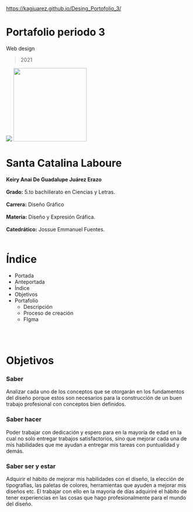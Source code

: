 https://kagjuarez.github.io/Desing_Portofolio_3/
# Portafolio periodo 3

Web design
> 2021

<img src="https://images.unsplash.com/photo-1493612276216-ee3925520721?ixid=MnwxMjA3fDB8MHxwaG90by1wYWdlfHx8fGVufDB8fHx8&ixlib=rb-1.2.1&auto=format&fit=crop&w=400&q=80">
<img
width="200px" src="https://static.wixstatic.com/media/d1b317_30d85a06c73e4bc7bf0952829a1cddb1~mv1.png/v1/crop/x_0,y_4,w_775,h_349/fill/w_408,h_172,al_c,q_85,usm_0.66_1.00_0.01/d1b317_30d85a06c73e4bc7bf0952829a1cddb1~mv1.webp">

# Santa Catalina Laboure
**Keiry Anai De Guadalupe Juárez Erazo**
<br><br/>
**Grado:** 5.to bachillerato en Ciencias y Letras.
<br><br/>
**Carrera:** Diseño Gráfico
<br><br/>
**Materia:** Diseño y Expresión Gráfica.
<br><br/>
**Catedrático:** Jossue Emmanuel Fuentes.
<br><br/>
# Índice
- Portada
- Anteportada
- Índice
- Objetivos
- Portafolio
	- Descripción
	- Proceso de creación
	- FIgma

<br><br/>
# Objetivos
### Saber 
Analizar cada uno de los conceptos que se otorgarán en los fundamentos del diseño porque estos son necesarios para la construcción de un buen trabajo profesional con conceptos bien definidos.
### Saber hacer
Poder trabajar con dedicación y espero para en la mayoría de edad en la cual no solo entregar trabajos satisfactorios, sino que mejorar cada una de mis habilidades que me ayudan a entregar mis tareas con puntualidad y demás.
### Saber ser y estar
Adquirir el hábito de mejorar mis habilidades con el diseño, la elección de tipografías, las paletas de colores, herramientas que ayuden a mejorar mis diseños etc. El trabajar con ello en la mayoría de días adquiriré el hábito de tener experiencias en las cosas que hago profesionalmente para el mundo del diseño.
